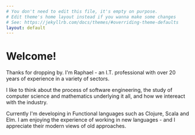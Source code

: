 ```yaml
---
# You don't need to edit this file, it's empty on purpose.
# Edit theme's home layout instead if you wanna make some changes
# See: https://jekyllrb.com/docs/themes/#overriding-theme-defaults
layout: default
---
```

# Welcome!

Thanks for dropping by. I'm Raphael - an I.T. professional with over 20 years of experience in a variety of sectors.

I like to think about the process of software engineering, the study of computer science and mathematics underlying it all, and how we intereact with the industry.

Currently I'm developing in Functional languages such as Clojure, Scala and Elm. I am enjoying the experience of working in new languages - and I appreciate their modern views of old approaches.
